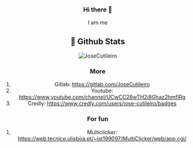 
<div align="center">
 
### Hi there 👋

 I am me

## 🌱 Github Stats

<p align="center"><img src="https://github-readme-streak-stats.herokuapp.com/?user=JoseCutileiro&theme=dark" alt="JoseCutileiro"/></p>

### More

1. Gitlab: https://gitlab.com/JoseCutileiro
2. Youtube: https://www.youtube.com/channel/UCwCC28wTH2i8Ghaz2hmfIRg
3. Credly: https://www.credly.com/users/jose-cutileiro/badges

### For fun

1. Multiclicker: https://web.tecnico.ulisboa.pt/~ist199097/MultiClicker/web/app.cgi/



